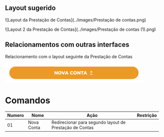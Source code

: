 ## Layout sugerido
<!-- Image -->

![Layout da Prestação de Contas](../images/Prestação de contas.png)

![Layout 2 da Prestação de Contas](../images/Prestação de contas (1).png)

## Relacionamentos com outras interfaces
<!-- Image dos redirecionamento -->

Relacionamento com o layout seguinte da Prestação de Contas

![Layout do Home](../images/botãoprestação.png)<br/>


# Comandos
| Numero  | Nome               | Ação                                    | Restrição        |
|---------|--------------------|-----------------------------------------|------------------|
|   01    |     Nova Conta     |  Redirecionar para segundo layout de Prestação de Contas   |                  |  

